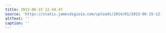 ```yaml
---
title: 2013-06-15 12.44.47
source: 'https://static.jamesdigioia.com/uploads/2014/01/2013-06-15-12-44-47-scaled.jpg'
altText: ''
caption: ''
---
```


